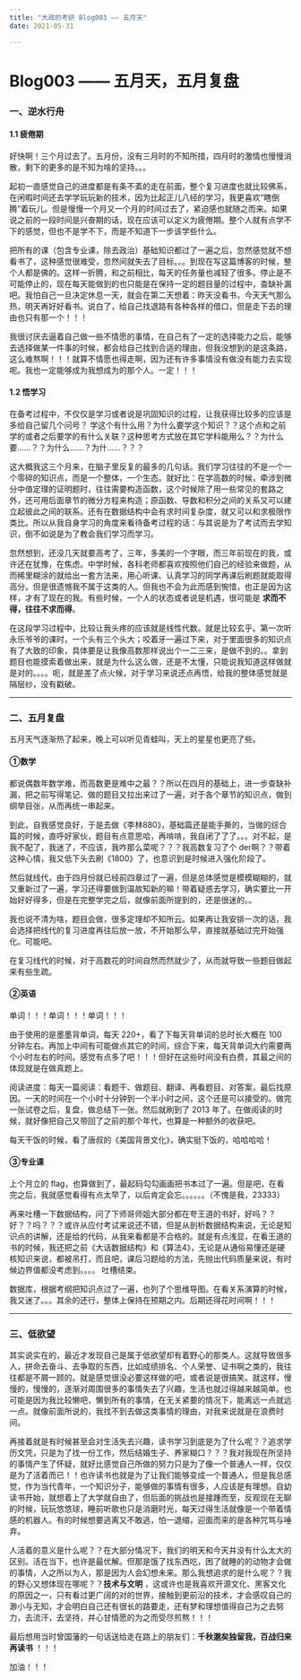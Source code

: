 ```yaml
---
title: "大政的考研 Blog003 —— 五月天"
date: 2021-05-31

---
```


# Blog003 —— 五月天，五月复盘

### 一、逆水行舟

#### 1.1 疲倦期

好快啊！三个月过去了。五月份，没有三月时的不知所措，四月时的激情也慢慢消散，剩下的更多的是不知为啥的坚持。。。

起初一直感觉自己的进度都是有条不紊的走在前面，整个复习进度也就比较佛系，在闲暇时间还去学学玩玩新的技术，因为比起正儿八经的学习，我更喜欢“瞎倒腾”着玩儿。但是慢慢一个月又一个月的时间过去了，紧迫感也就随之而来。如果说之前的一段时间是兴奋期的话，现在应该可以定义为疲倦期。整个人就有点学不下的感觉，但也不是学不下，而是不知道下一步该学些什么。

把所有的课（包含专业课，除去政治）基础知识都过了一遍之后，忽然感觉就不想看书了，这种感觉很难受，忽然间就失去了目标。。。到现在写这篇博客的时候，整个人都是佛的。这样一折腾，和之前相比，每天的任务量也减轻了很多。停止是不可能停止的，现在每天能做到的也只能是在保持一定的题目量的过程中，查缺补漏吧。我怕自己一旦决定休息一天，就会在第二天想着：昨天没看书，今天天气那么热，明天再好好看书。说白了，给自己找退路有各种各样的借口，但是走下去的理由也只有那一个！！！

我很讨厌去逼着自己做一些不情愿的事情，在自己有了一定的选择能力之后，能够去选择做某一件事的时候，都会给自己找到合适的理由，但我没想到的是这条路，这么难熬啊！！！就算不情愿也得走啊，因为还有许多事情没有做没有能力去实现呢。我也一定能够成为我想成为的那个人。一定！！！

#### 1.2 悟学习

在备考过程中，不仅仅是学习或者说是巩固知识的过程，让我获得比较多的应该是多给自己留几个问号？ 学这个有什么用？为什么要学这个知识？？这个点和之前学的或者之后要学的有什么关联？这种思考方式放在其它学科能用么？？为什么要……？？为什么……？为什……？？？

这大概我这三个月来，在脑子里反复的最多的几句话。我们学习往往的不是一个一个零碎的知识点，而是一个整体，一个生态。就好比：在学高数的时候，牵涉到微分中值定理的证明题时，往往需要构造函数，这个时候除了用一些常见的套路之外，还可用后面章节的微分方程来构造；原函数、导数和积分之间的关系又可以建立起彼此之间的联系。还有在数据结构中会有求时间复杂度，就又可以和求极限作类比。所以从我自身学习的角度来看待备考过程的话：与其说是为了考试而去学知识，倒不如说是为了教会我们学习而学习。

忽然想到，还没几天就要高考了，三年，多美的一个字眼，而三年前现在的我，或许还在犹豫，在焦虑。中学时候，各科老师都喜欢按照他们自己的经验来做题，从而稀里糊涂的就给出一套方法来，用心听课、认真学习的同学再课后刷题就能取得高分。但是很遗憾我不属于这类的人。但我也不会为此而感到惋惜，也正是因为这样，才有了现在的我。有些时候，一个人的状态或者说是机遇，很可能是 **求而不得，往往不求而得**。

在这段学习过程中，比较让我头疼的应该就是线性代数。就是比较玄乎。第一次听永乐爷爷的课时，一个头有三个头大；咬着牙一遍过下来，对于里面很多的知识点有了大致的印象，具体要是让我像高数那样说出个一二三来，是做不到的。。拿到题目也能摸索着做出来，就是为什么这么做，还是不太懂，只能说我知道这样做就是对的。。。。呃，就是差了点火候，对于学习来说还点再悟，给我的整体感觉就是隔层纱，没有戳破。

---

### 二、五月复盘

五月天气逐渐热了起来，晚上可以听见青蛙叫，天上的星星也更亮了些。

#### ①数学

都说偶数年数学难，而高数更是难中之最？？所以在四月的基础上，进一步查缺补漏，把之前写得笔记、做的题目又拉出来过了一遍，对于各个章节的知识点，做到纲举目张，从而再统一串起来。

到此，自我感觉良好，于是去做《李林880》，基础篇还是能手撕的，当做的综合篇的时候，直呼好家伙，题目有点意思哈，再啃啃，我自闭了了了。。。对不起，是我不配了，我迷了，不应该，我咋那么菜呢？？？我高数复习了个 der啊？？带着这种心情，我又低下头去刷《1800》了，也意识到是时候进入强化阶段了。

然后就线代，由于四月份就已经前四章过了一遍，但是总体感觉是模模糊糊的，就又重新过了一遍，学习还得要做到温故知新的嘛！带着疑惑去学习，确实要比一开始好好得多，但是在完整学完之后，就像前面所提到的，还是很迷的。。

我也说不清为啥，题目会做，很多定理却不知所云。如果再让我安排一次的话，我会选择把线代的复习进度再往后放一放，不开始那么早，直接就基础过完开始强化。可能吧。

在复习线代的时候，对于高数花的时间自然而然就少了，从而就导致一些题目做起来有些生疏。

#### ②英语

单词！！！单词！！！单词！！！

由于使用的是墨墨背单词，每天 220+，看了下每天背单词的总时长大概在 100 分钟左右。再加上中间有可能做点其它的时间，综合下来，每天背单词大约需要两个小时左右的时间。感觉有点多了吧！！！但好在这些时间没有白费，其最之间的体现就是在做真题上。

阅读进度：每天一篇阅读：看题干、做题目、翻译、再看题目、对答案，最后找原因。一天的时间在一个小时十分钟到一个半小时之间，这个还是可以接受的。做完一张试卷之后，复盘，做总结下一张。然后就刷到了 2013 年了。在做阅读的时候，就好像把自己又带回了之前的那个年代，也算是一种额外的收获吧。

每天干饭的时候，看了唐叔的《美国背景文化》，确实挺下饭的，哈哈哈哈！

#### ③专业课

上个月立的 flag，也算做到了，最起码勾勾画画把书本过了一遍。但是吧，在看完之后，我就感觉看得有点太早了，以后肯定会忘。。。。。。（不愧是我，23333）

再来吐槽一下数据结构，问了下师哥师姐大部分都在夸王道的书好，好吗？？好？？吗？？？或许从应付考试来说还不错，但是从剖析数据结构来说，无论是知识点的讲解，还是给的代码，从我来看都是不合格的。就是有点浅显，在看王道的书的时候，我还把之前《大话数据结构》和《算法4》，无论是从通俗易懂还是硬核知识来说，都被吊打，而且吧，课后习题给的方法，先抛出代码质量来说，有时候边界值都没考虑到。。。。 吐槽结束。

数据库，根据考纲把知识点过了一遍，也列了个思维导图。在看关系演算的时候，我又迷了。。。其余的还行，整体上保持在预期之内。后期还得花时间啊！！！

---

### 三、低欲望

其实说实在的，最近才发现自己是属于低欲望却有着野心的那类人。这就导致很多人，拼命去奋斗、去争取的东西，比如成绩排名、个人荣誉、证书啊之类的，我往往都是不屑一顾的。就是感觉很没必要这样做的吧，或者说是很搞笑。就这样，慢慢的，慢慢的，逐渐对周围很多的事情失去了兴趣，生活也就过得越来越简单。也可能是因为我比较懒吧，懒到所有的事情，在无关紧要的情况下，能离远一点就远一点。就像前面所说的，我找不到去做这类事情的理由，对我来说就是在浪费时间。

再接着就是有时候甚至会对生活失去兴趣，读书学习到底是为了什么呢？？追求学历文凭，只是为了找一份工作，然后结婚生子、养家糊口？？？我对我现在所坚持的事情产生了怀疑，就好比感觉自己所做的努力只是为了像一个普通人一样，仅仅是为了活着而已！！也许读书也就是为了让我们能够变成一个普通人，但是我总感觉，作为当代青年，一个知识分子，能够做的事情有很多，人应该是有理想。自幼读书开始，就想着上了大学就自由了，但后面的挑战也是接踵而至，反观现在无聊的时候，玩玩悠悠球，睡前听歌也只是消磨时光，每天过得生活就像是一个带着情感的机器人。有的时候想要逃离又不敢逃，怕一退缩，迎面而来的是各种咒骂与唾弃。

人活着的意义是什么呢？？在大部分情况下，我们的明天和今天并没有什么太大的区别。活在当下，也许是最优解。但那是饿了找东西吃，困了就睡的的动物才会做的事情，人之所以为人，那是因为人会幻想未来。那么我想追求的是什么呢？？我的野心又想体现在哪呢？？**技术与文明** ，这或许也是我喜欢开源文化、黑客文化的原因之一，只有看过更广阔的对的世界，接触到更前沿的技术，才会感叹自己的渺小与无知，才会明白自己还有很长的路要走，还有梦和理想值得自己为之去努力，去流汗，去坚持，并心甘情愿的为之而受尽煎熬！！！

最后想用当时曾国藩的一句话送给走在路上的朋友们：**千秋邈矣独留我，百战归来再读书** ！！！

加油！！！

